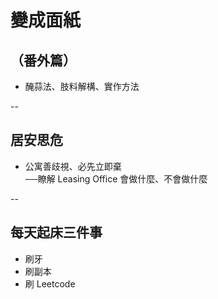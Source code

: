 
# 變成面紙

## （番外篇）

* 醃蒜法、肢料解構、實作方法


--

## 居安思危

* 公寓善歧視、必先立即棄<br><span class="fragment">──瞭解 Leasing Office 會做什麼、不會做什麼</span>


--

## 每天起床三件事

* 刷牙
* 刷副本
* 刷 Leetcode
